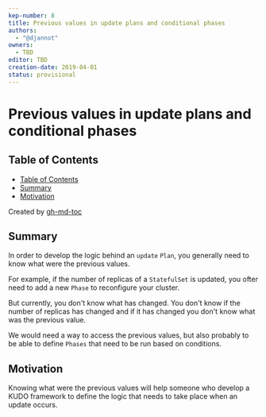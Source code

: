```yaml
---
kep-number: 8
title: Previous values in update plans and conditional phases
authors:
  - "@djannot"
owners:
  - TBD
editor: TBD
creation-date: 2019-04-01
status: provisional
---
```


# Previous values in update plans and conditional phases

## Table of Contents

  * [Table of Contents](#table-of-contents)
  * [Summary](#summary)
  * [Motivation](#motivation)

Created by [gh-md-toc](https://github.com/ekalinin/github-markdown-toc)

## Summary

In order to develop the logic behind an `update` `Plan`, you generally need to know what were the previous values.

For example, if the number of replicas of a `StatefulSet` is updated, you ofter need to add a new `Phase` to reconfigure your cluster.

But currently, you don't know what has changed. You don't know if the number of replicas has changed and if it has changed you don't know what was the previous value.

We would need a way to access the previous values, but also probably to be able to define `Phases` that need to be run based on conditions.

## Motivation

Knowing what were the previous values will help someone who develop a KUDO framework to define the logic that needs to take place when an update occurs.
